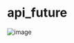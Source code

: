 # api_future


![image](https://user-images.githubusercontent.com/48079501/153704771-cd22d9a5-5c7f-47ad-8efa-4d1c7c6dd6c7.png)
